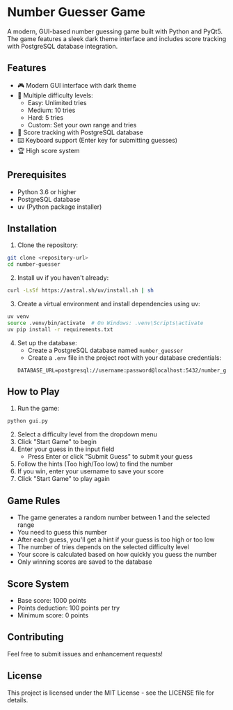 # Number Guesser Game

A modern, GUI-based number guessing game built with Python and PyQt5. The game features a sleek dark theme interface and includes score tracking with PostgreSQL database integration.

## Features

- 🎮 Modern GUI interface with dark theme
- 🎯 Multiple difficulty levels:
  - Easy: Unlimited tries
  - Medium: 10 tries
  - Hard: 5 tries
  - Custom: Set your own range and tries
- 💾 Score tracking with PostgreSQL database
- ⌨️ Keyboard support (Enter key for submitting guesses)
- 🏆 High score system

## Prerequisites

- Python 3.6 or higher
- PostgreSQL database
- uv (Python package installer)

## Installation

1. Clone the repository:

```bash
git clone <repository-url>
cd number-guesser
```

2. Install uv if you haven't already:

```bash
curl -LsSf https://astral.sh/uv/install.sh | sh
```

3. Create a virtual environment and install dependencies using uv:

```bash
uv venv
source .venv/bin/activate  # On Windows: .venv\Scripts\activate
uv pip install -r requirements.txt
```

4. Set up the database:
   - Create a PostgreSQL database named `number_guesser`
   - Create a `.env` file in the project root with your database credentials:
   ```
   DATABASE_URL=postgresql://username:password@localhost:5432/number_guesser
   ```

## How to Play

1. Run the game:

```bash
python gui.py
```

2. Select a difficulty level from the dropdown menu
3. Click "Start Game" to begin
4. Enter your guess in the input field
   - Press Enter or click "Submit Guess" to submit your guess
5. Follow the hints (Too high/Too low) to find the number
6. If you win, enter your username to save your score
7. Click "Start Game" to play again

## Game Rules

- The game generates a random number between 1 and the selected range
- You need to guess this number
- After each guess, you'll get a hint if your guess is too high or too low
- The number of tries depends on the selected difficulty level
- Your score is calculated based on how quickly you guess the number
- Only winning scores are saved to the database

## Score System

- Base score: 1000 points
- Points deduction: 100 points per try
- Minimum score: 0 points

## Contributing

Feel free to submit issues and enhancement requests!

## License

This project is licensed under the MIT License - see the LICENSE file for details.
